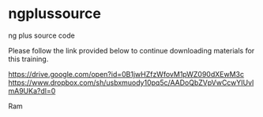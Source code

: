 # ngplussource
ng plus source code

Please follow the link provided below to continue downloading materials for this training.

https://drive.google.com/open?id=0B1jwHZfzWfovM1pWZ090dXEwM3c
https://www.dropbox.com/sh/usbxmuody10pq5c/AADoQbZVpVwCcwYIUvlmA9UKa?dl=0

Ram
